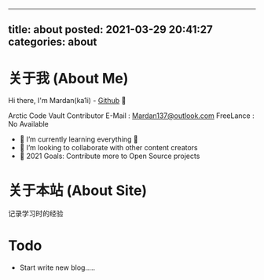 ------
title: about
posted: 2021-03-29 20:41:27
categories: about
------

# 关于我 (About Me)
Hi there, I'm Mardan(ka1i) - [Github](https://github.com/ka1i) 👋

Arctic Code Vault Contributor
E-Mail     : Mardan137@outlook.com
FreeLance  : No Available

- 🌱 I’m currently learning everything 🤣
- 👯 I’m looking to collaborate with other content creators
- 🥅 2021 Goals: Contribute more to Open Source projects

# 关于本站 (About Site)
记录学习时的经验

# Todo
+ Start write new blog…..

